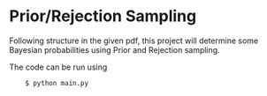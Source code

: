 # Prior/Rejection Sampling

Following structure in the given pdf, this project will determine some Bayesian probabilities using Prior and Rejection sampling.

The code can be run using
```
	$ python main.py
```